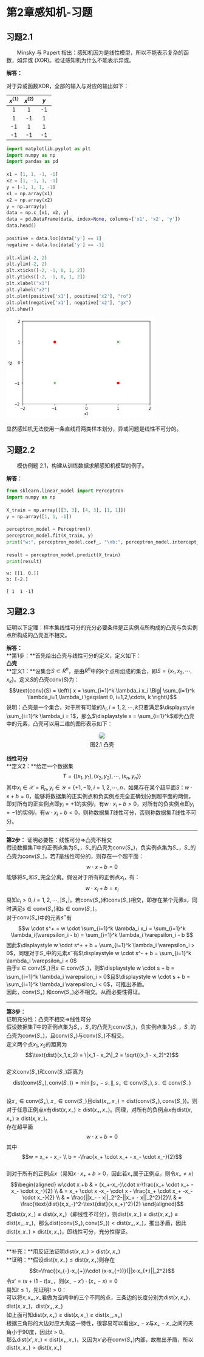 # 第2章感知机-习题

## 习题2.1
&emsp;&emsp;Minsky 与 Papert 指出：感知机因为是线性模型，所以不能表示复杂的函数，如异或 (XOR)。验证感知机为什么不能表示异或。

**解答：**  

对于异或函数XOR，全部的输入与对应的输出如下：  

$x^{(1)}$ | $x^{(2)}$ | $y$  
:---: | :---: | :---:   
&nbsp;1&nbsp; | &nbsp;1&nbsp; |&nbsp;-1&nbsp;  
&nbsp;1&nbsp; | &nbsp;-1&nbsp; | &nbsp;1&nbsp;  
&nbsp;-1&nbsp; | &nbsp;1&nbsp; | &nbsp;1&nbsp;  
&nbsp;-1&nbsp; | &nbsp;-1&nbsp; | &nbsp;-1&nbsp;  


```python
import matplotlib.pyplot as plt
import numpy as np
import pandas as pd

x1 = [1, 1, -1, -1]
x2 = [1, -1, 1, -1]
y = [-1, 1, 1, -1]
x1 = np.array(x1)
x2 = np.array(x2)
y = np.array(y)
data = np.c_[x1, x2, y]
data = pd.DataFrame(data, index=None, columns=['x1', 'x2', 'y'])
data.head()

positive = data.loc[data['y'] == 1]
negative = data.loc[data['y'] == -1]

plt.xlim(-2, 2)
plt.ylim(-2, 2)
plt.xticks([-2, -1, 0, 1, 2])
plt.yticks([-2, -1, 0, 1, 2])
plt.xlabel("x1")
plt.ylabel("x2")
plt.plot(positive['x1'], positive['x2'], "ro")
plt.plot(negative['x1'], negative['x2'], "gx")
plt.show()
```


![png](output_2_0.png)


显然感知机无法使用一条直线将两类样本划分，异或问题是线性不可分的。

## 习题2.2

&emsp;&emsp;模仿例题 2.1，构建从训练数据求解感知机模型的例子。

**解答：**


```python
from sklearn.linear_model import Perceptron
import numpy as np

X_train = np.array([[3, 3], [4, 3], [1, 1]])
y = np.array([1, 1, -1])

perceptron_model = Perceptron()
perceptron_model.fit(X_train, y)
print("w:", perceptron_model.coef_, "\nb:", perceptron_model.intercept_, "\n")

result = perceptron_model.predict(X_train)
print(result)
```

    w: [[1. 0.]] 
    b: [-2.] 
    
    [ 1  1 -1]
    

## 习题2.3
证明以下定理：样本集线性可分的充分必要条件是正实例点所构成的凸壳与负实例点所构成的凸壳互不相交。

**解答：**  
**第1步：**首先给出凸壳与线性可分的定义，定义如下：  
**凸壳**  
**定义1：**设集合$S \subset R^n$，是由$R^n$中的$k$个点所组成的集合，即$S=\{x_1,x_2,\cdots, x_k\}$。定义$S$的凸壳$\text{conv}(S)$为：$$\text{conv}(S) = \left\{ x = \sum_{i=1}^k \lambda_i x_i \Big| \sum_{i=1}^k \lambda_i=1,\lambda_i \geqslant 0, i=1,2,\cdots, k \right\}$$说明：凸壳是一个集合，对于所有可能的$\lambda_i,i=1,2,\cdots,k$只要满足$\displaystyle \sum_{i=1}^k \lambda_i = 1$，那么$\displaystyle x = \sum_{i=1}^k$即为凸壳中的元素，凸壳可以用二维的图形表示如下：
<br/><center>
<img style="border-radius: 0.3125em;box-shadow: 0 2px 4px 0 rgba(34,36,38,.12),0 2px 10px 0 rgba(34,36,38,.08);" src="chapter02/2-1-Convex-Hull.png"><br><div style="color:orange; border-bottom: 1px solid #d9d9d9;display: inline-block;color: #000;padding: 2px;">图2.1 凸壳</div></center>

**线性可分**  
**定义2：**给定一个数据集$$T=\{(x_1,y_1), (x_2,y_2), \cdots, (x_n,y_n)\}$$其中$x_i \in \mathcal{X}=R_n, y_i \in \mathcal{Y} = \{+1, -1\}, i=1,2,\cdots, n$，如果存在某个超平面$S：w \cdot x + b = 0$，能够将数据集的正实例点和负实例点完全正确划分到超平面的两侧，即对所有的正实例点即$y_i=+1$的实例$i$，有$w \cdot x_i + b > 0$，对所有的负实例点即$y_i = -1$的实例$i$，有$w \cdot x_i + b < 0$，则称数据集$T$线性可分，否则称数据集$T$线性不可分。  

----

**第2步：** 证明必要性：线性可分$\Rightarrow$凸壳不相交  
假设数据集$T$中的正例点集为$S_+$，$S_+$的凸壳为$\text{conv}(S_+)$，负实例点集为$S_-$，$S_-$的凸壳为$\text{conv}(S_-)$，若$T$是线性可分的，则存在一个超平面：$$w \cdot x + b = 0$$能够将$S_+$和$S_-$完全分离。假设对于所有的正例点$x_i$，有：$$w \cdot x_i + b = \varepsilon_i$$易知$\varepsilon_i > 0, i = 1,2,\cdots,|S_+|。$若$\text{conv}(S_+)$和$\text{conv}(S_-)$相交，即存在某个元素$s$，同时满足$s \in \text{conv}(S_+)$和$s \in \text{conv}(S_-)$。  
对于$\text{conv}(S_+)$中的元素$s^+$有$$w \cdot s^+ = w \cdot \sum_{i=1}^k \lambda_i x_i = \sum_{i=1}^k \lambda_i(\varepsilon_i - b) = \sum_{i=1}^k \lambda_i \varepsilon_i - b $$因此$\displaystyle w \cdot s^+ + b = \sum_{i=1}^k \lambda_i \varepsilon_i > 0$，同理对于$S_-$中的元素$s^-$有$\displaystyle w \cdot s^- + b = \sum_{i=1}^k \lambda_i \varepsilon_i < 0$  
由于$s \in \text{conv}(S_+)$且$s \in \text{conv}(S_-)$，则$\displaystyle w \cdot s + b = \sum_{i=1}^k \lambda_i \varepsilon_i > 0$且$\displaystyle w \cdot s + b = \sum_{i=1}^k \lambda_i \varepsilon_i < 0$，可推出矛盾。  
因此，$\text{conv}(S_+)$ 和$\text{conv}(S_-)$必不相交。从而必要性得证。  

----

**第3步：**  
证明充分性：凸壳不相交$\Rightarrow$线性可分  
假设数据集$T$中的正例点集为$S_+$，$S_+$的凸壳为$\text{conv}(S_+)$，负实例点集为$S_-$，$S_-$的凸壳为$\text{conv}(S_-)$，且$\text{conv}(S_+)$与$\text{conv}(S_-)$不相交。  
定义两个点$x_1,x_2$的距离为$$\text{dist}(x_1,x_2) = \|x_1 - x_2\|_2 = \sqrt{(x_1 - x_2)^2}$$  
定义$\text{conv}(S_+)$和$\text{conv}(S_-)$距离为$$\text{dist}(\text{conv}(S_+),\text{conv}(S_-)) = \min \|s_+ - s_-\|, s_+ \in \text{conv}(S_+), s_- \in \text{conv}(S_-)$$  
设$x_+ \in \text{conv}(S_+), x_- \in \text{conv}(S_-)$且$\text{dist}(x_+, x_-) = \text{dist}(\text{conv}(S_+),\text{conv}(S_-))$。则对于任意正例点$x$有$\text{dist}(x,x_-) \geqslant \text{dist}(x_+ , x_-)$。同理，对所有的负例点$x$有$\text{dist}(x,x_+) \geqslant \text{dist}(x , x_-)$。  
存在超平面$$w \cdot x + b = 0$$其中$$w = x_+ - x_- \\ b = -\frac{x_+ \cdot x_+ -  x_- \cdot x_-}{2}$$  
则对于所有的正例点$x$（易知$x \cdot x_+ + b > 0$，因此若$x_+$属于正例点，则令$x_+ \neq x$）$$\begin{aligned}
w\cdot x +b 
& = (x_+-x_-)\cdot x-\frac{x_+ \cdot x_+ - x_- \cdot x_-}{2} \\
& = x_+ \cdot x -x_- \cdot x - \frac{x_+ \cdot x_+ -x_- \cdot x_-}{2} \\
& = \frac{||x_- - x||_2^2-||x_+ - x||_2^2}{2}\\
& = \frac{\text{dist}(x,x_-)^2-\text{dist}(x,x_+)^2}{2}
\end{aligned}$$若$\text{dist}(x,x_-) \leqslant \text{dist}(x,x_+)$（即线性不可分），则$\text{dist}(x,x_-) \leqslant \text{dist}(x,x_+) \leqslant \text{dist}(x_-,x_+)$，那么$\text{dist}(\text{conv}(S_+),\text{conv}(S_-)) < \text{dist}(x_+,x_-)$，推出矛盾，因此$\text{dist}(x,x_-) > \text{dist}(x,x_+)$，即线性可分，充分性得证。  

----

**补充：**用反证法证明$\text{dist}(x,x_-) > \text{dist}(x,x_+)$  
**证明：**假设$\text{dist}(x,x_-) \leqslant \text{dist}(x,x_+)$则存在$$t=\frac{(x_{-}-x_{+})\cdot (x-x_{+})}{||x-x_{+}||_2^2}$$令$x' = tx + (1-t) x _+$，则$(x_- - x') \cdot (x_+ - x) = 0$  
易知$t \leqslant 1$，先证明$t > 0$：  
可以将$x, x_+, x_-$看做为空间中的三个不同的点，三条边的长度分别为$\text{dist}(x, x_+)，\text{dist}(x, x_-)，\text{dist}(x_+, x_-)$  
如上面可知$\text{dist}(x,x_+) \geqslant \text{dist}(x,x_-) \geqslant \text{dist}(x_-,x_+)$  
根据三角形的大边对应大角这一特性，很容易可以看出$x_+-x$与$x_+ - x_-$之间的夹角小于90度，因此$t > 0$。  
那么$\text{dist}(x',x_-) < \text{dist}(x_+,x_-)$，又因为$x'$必在$\text{conv}(S_+)$内部，故推出矛盾，所以$\text{dist}(x,x_-) > \text{dist}(x,x_+)$